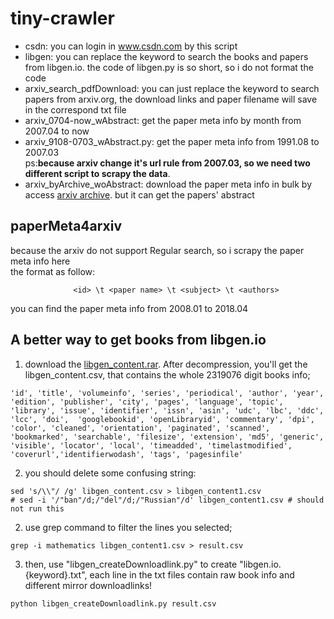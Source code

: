 # tiny-crawler   

- csdn: you can login in www.csdn.com  by this script    
- libgen: you can replace the keyword to search the books and papers from libgen.io. the code of libgen.py is so short, so i do not format the code     
- arxiv_search_pdfDownload: you can just replace the keyword to search papers from arxiv.org, the download links and paper filename will save in the correspond txt file       
- arxiv_0704-now_wAbstract: get the paper meta info by month from 2007.04 to now    
- arxiv_9108-0703_wAbstract.py: get the paper meta info from 1991.08 to 2007.03   
ps:**because arxiv change it's url rule from 2007.03, so we need two different script to scrapy the data**.
- arxiv_byArchive_woAbstract: download the paper meta info in bulk by access [arxiv archive](https://arxiv.org/archive). but it can get the papers' abstract

## paperMeta4arxiv
because the arxiv do not support Regular search, so i scrapy the paper meta info here     
the format as follow:     
```
              <id> \t <paper name> \t <subject> \t <authors>   
```
you can find the paper meta info from 2008.01 to 2018.04


## A better way to get books from libgen.io
1) download the [libgen_content.rar](http://libgen.io/libgen/content/libgen_content.rar). After decompression, you'll get the libgen_content.csv, that contains the whole 2319076 digit books info;  
```
'id', 'title', 'volumeinfo', 'series', 'periodical', 'author', 'year', 'edition', 'publisher', 'city', 'pages', 'language', 'topic', 'library', 'issue', 'identifier', 'issn', 'asin', 'udc', 'lbc', 'ddc', 'lcc', 'doi',  'googlebookid', 'openLibraryid', 'commentary', 'dpi', 'color', 'cleaned', 'orientation', 'paginated', 'scanned', 'bookmarked', 'searchable', 'filesize', 'extension', 'md5', 'generic', 'visible', 'locator', 'local', 'timeadded', 'timelastmodified', 'coverurl','identifierwodash', 'tags', 'pagesinfile'
```
2) you should delete some confusing string:  
```
sed 's/\\"/ /g' libgen_content.csv > libgen_content1.csv
# sed -i '/"ban"/d;/"del"/d;/"Russian"/d' libgen_content1.csv # should not run this
```
2) use grep command to filter the lines you selected;    
```
grep -i mathematics libgen_content1.csv > result.csv
```
3) then, use "libgen_createDownloadlink.py" to create "libgen.io.{keyword}.txt", each line in the txt files contain raw book info and different mirror downloadlinks! 
```
python libgen_createDownloadlink.py result.csv 
```
